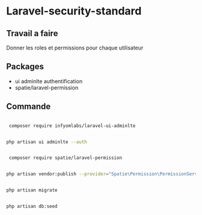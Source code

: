 # Laravel-security-standard

## Travail a faire

Donner les roles et permissions pour chaque utilisateur

## Packages

- ui adminlte authentification
- spatie/laravel-permission

## Commande

```bash

 composer require infyomlabs/laravel-ui-adminlte


```

```bash

php artisan ui adminlte --auth

```


```bash

 composer require spatie/laravel-permission

```


```bash

php artisan vendor:publish --provider="Spatie\Permission\PermissionServiceProvider"

```

```bash

php artisan migrate

```

```bash

php artisan db:seed

```


